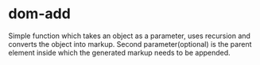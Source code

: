 # dom-add

Simple function which takes an object as a parameter, uses recursion and converts the object into markup.
Second parameter(optional) is the parent element inside which the generated markup needs to be appended.